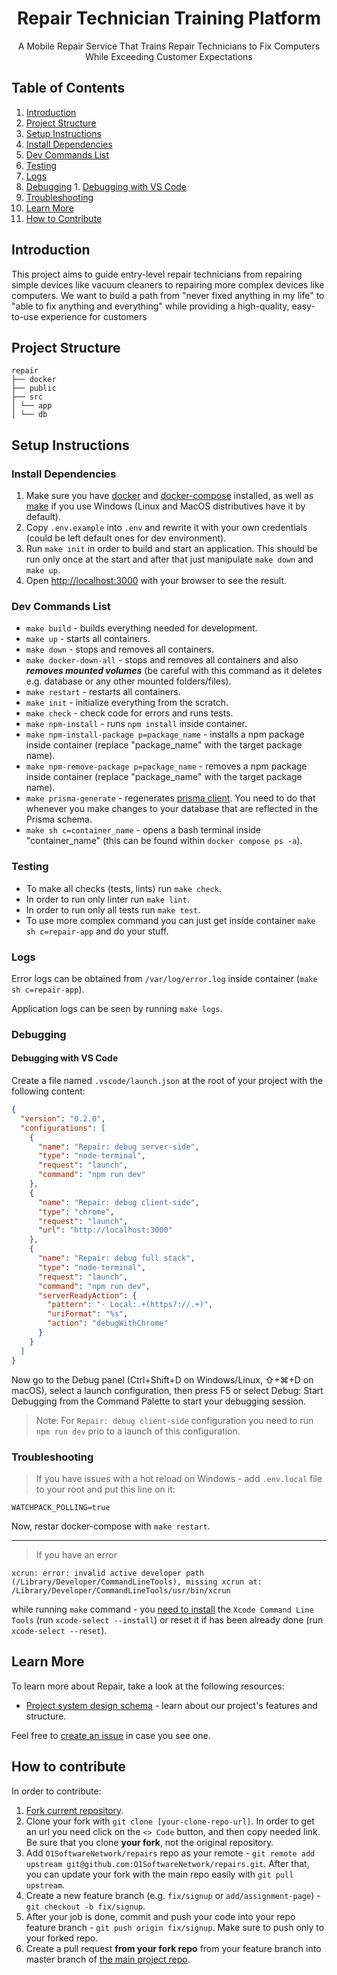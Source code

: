 <h1 align="center">Repair Technician Training Platform <br/></h1>

<p align="center">A Mobile Repair Service That Trains Repair Technicians to Fix Computers While Exceeding Customer Expectations</p>

## Table of Contents

1. [Introduction](#introduction)
2. [Project Structure](#project-structure)
3. [Setup Instructions](setup-instructions)
  1. [Install Dependencies](install-dependencies)
  2. [Dev Commands List](dev-commands-list)
  3. [Testing](testing)
  4. [Logs](logs)
  5. [Debugging](debugging)
    1. [Debugging with VS Code](debugging-with-vs-code)
  6. [Troubleshooting](troubleshooting)
  7. [Learn More](learn-more)
  8. [How to Contribute](how-to-contribute)
   

## Introduction

This project aims to guide entry-level repair technicians from repairing simple devices like vacuum cleaners to repairing more complex devices like computers. We want to build a path from "never fixed anything in my life" to "able to fix anything and everything" while providing a high-quality, easy-to-use experience for customers

## Project Structure

```
repair
├── docker
├── public
├── src
│ └── app
│ └── db
```

## Setup Instructions

### Install Dependencies

1. Make sure you have [docker](https://docs.docker.com/engine/install/) and [docker-compose](https://docs.docker.com/compose/install/) installed, as well as [make](https://stackoverflow.com/a/32127632) if you use Windows (Linux and MacOS distributives have it by default).
2. Copy `.env.example` into `.env` and rewrite it with your own credentials (could be left default ones for dev environment).
3. Run `make init` in order to build and start an application. This should be run only once at the start and after that just manipulate `make down` and `make up`.
4. Open [http://localhost:3000](http://localhost:3000) with your browser to see the result.

### Dev Commands List

- `make build` - builds everything needed for development.
- `make up` - starts all containers.
- `make down` - stops and removes all containers.
- `make docker-down-all` - stops and removes all containers and also **_removes mounted volumes_** (be careful with this command as it deletes e.g. database or any other mounted folders/files).
- `make restart` - restarts all containers.
- `make init` - initialize everything from the scratch.
- `make check` - check code for errors and runs tests.
- `make npm-install` - runs `npm install` inside container.
- `make npm-install-package p=package_name` - installs a npm package inside container (replace "package_name" with the target package name).
- `make npm-remove-package p=package_name` - removes a npm package inside container (replace "package_name" with the target package name).
- `make prisma-generate` - regenerates [prisma client](https://www.prisma.io/docs/orm/prisma-client/setup-and-configuration/introduction#5-evolving-your-application). You need to do that whenever you make changes to your database that are reflected in the Prisma schema.
- `make sh c=container_name` - opens a bash terminal inside "container_name" (this can be found within `docker compose ps -a`).

### Testing

- To make all checks (tests, lints) run `make check`.
- In order to run only linter run `make lint`.
- In order to run only all tests run `make test`.
- To use more complex command you can just get inside container `make sh c=repair-app` and do your stuff.

### Logs

Error logs can be obtained from `/var/log/error.log` inside container (`make sh c=repair-app`).

Application logs can be seen by running `make logs`.

### Debugging

#### Debugging with VS Code

Create a file named `.vscode/launch.json` at the root of your project with the following content:

```json
{
  "version": "0.2.0",
  "configurations": [
    {
      "name": "Repair: debug server-side",
      "type": "node-terminal",
      "request": "launch",
      "command": "npm run dev"
    },
    {
      "name": "Repair: debug client-side",
      "type": "chrome",
      "request": "launch",
      "url": "http://localhost:3000"
    },
    {
      "name": "Repair: debug full stack",
      "type": "node-terminal",
      "request": "launch",
      "command": "npm run dev",
      "serverReadyAction": {
        "pattern": "- Local:.+(https?://.+)",
        "uriFormat": "%s",
        "action": "debugWithChrome"
      }
    }
  ]
}
```

Now go to the Debug panel (Ctrl+Shift+D on Windows/Linux, ⇧+⌘+D on macOS), select a launch configuration, then press F5 or select Debug: Start Debugging from the Command Palette to start your debugging session.

> Note: For `Repair: debug client-side` configuration you need to run `npm run dev` prio to a launch of this configuration.

### Troubleshooting

> If you have issues with a hot reload on Windows - add `.env.local` file to your root and put this line on it:

```
WATCHPACK_POLLING=true
```

Now, restar docker-compose with `make restart`.

---

> If you have an error

```
xcrun: error: invalid active developer path (/Library/Developer/CommandLineTools), missing xcrun at: /Library/Developer/CommandLineTools/usr/bin/xcrun
```

while running `make` command - you [need to install](https://apple.stackexchange.com/questions/254380/why-am-i-getting-an-invalid-active-developer-path-when-attempting-to-use-git-a) the `Xcode Command Line Tools` (run `xcode-select --install`) or reset it if has been already done (run `xcode-select --reset`).

## Learn More

To learn more about Repair, take a look at the following resources:

- [Project system design schema](https://lucid.app/lucidchart/eaf7af53-d0dc-4af1-8dbe-56b2f839225a/edit?viewport_loc=-1697%2C-508%2C3345%2C1996%2C0_0&invitationId=inv_809c0783-5a80-448b-895b-2602dcaa7604) - learn about our project's features and structure.

Feel free to [create an issue](https://github.com/O1SoftwareNetwork/repairs/issues/new) in case you see one.

## How to contribute

In order to contribute:

1. [Fork current repository](https://github.com/O1SoftwareNetwork/repairs/fork).
2. Clone your fork with `git clone [your-clone-repo-url]`. In order to get an url you need click on the `<> Code` button, and then copy needed link.
   Be sure that you clone **your fork**, not the original repository.
3. Add `O1SoftwareNetwork/repairs` repo as your remote - `git remote add upstream git@github.com:O1SoftwareNetwork/repairs.git`. After that, you can update your fork with the main repo easily with `git pull upstream`.
4. Create a new feature branch (e.g. `fix/signup` or `add/assignment-page`) - `git checkout -b fix/signup`.
5. After your job is done, commit and push your code into your repo feature branch - `git push origin fix/signup`. Make sure to push only to your forked repo.
6. Create a pull request **from your fork repo** from your feature branch into master branch of [the main project repo](https://github.com/O1SoftwareNetwork/repairs).